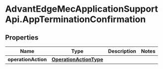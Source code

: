 # AdvantEdgeMecApplicationSupportApi.AppTerminationConfirmation

## Properties
Name | Type | Description | Notes
------------ | ------------- | ------------- | -------------
**operationAction** | [**OperationActionType**](OperationActionType.md) |  | 



